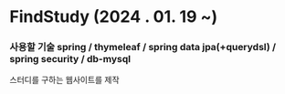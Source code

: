 # FindStudy (2024 . 01. 19 ~)

### 사용할 기술 spring / thymeleaf / spring data jpa(+querydsl) / spring security / db-mysql
스터디를 구하는 웹사이트를 제작 
 
